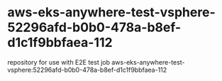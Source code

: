 # aws-eks-anywhere-test-vsphere-52296afd-b0b0-478a-b8ef-d1c1f9bbfaea-112
repository for use with E2E test job aws-eks-anywhere-test-vsphere:52296afd-b0b0-478a-b8ef-d1c1f9bbfaea-112
